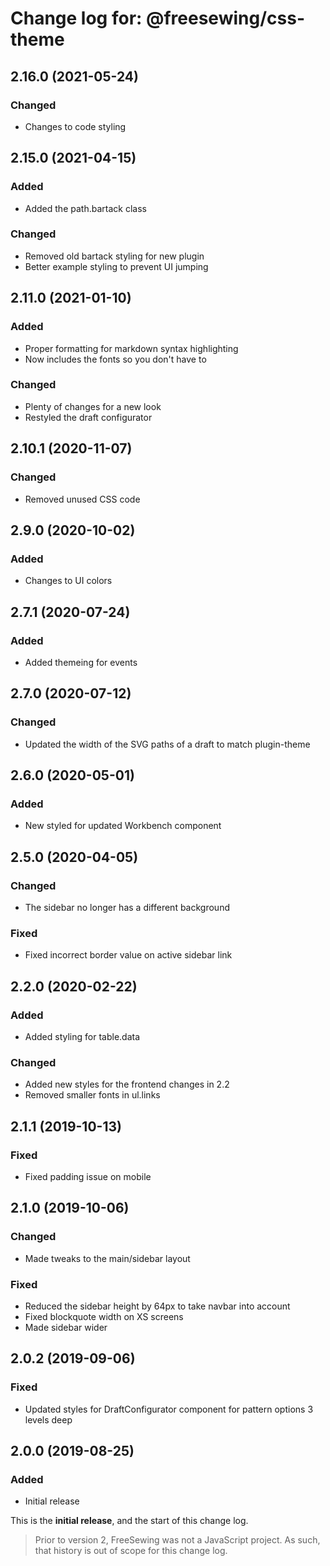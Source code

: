 # Change log for: @freesewing/css-theme


## 2.16.0 (2021-05-24)

### Changed

 - Changes to code styling

## 2.15.0 (2021-04-15)

### Added

 - Added the path.bartack class

### Changed

 - Removed old bartack styling for new plugin
 - Better example styling to prevent UI jumping

## 2.11.0 (2021-01-10)

### Added

 - Proper formatting for markdown syntax highlighting
 - Now includes the fonts so you don't have to

### Changed

 - Plenty of changes for a new look
 - Restyled the draft configurator

## 2.10.1 (2020-11-07)

### Changed

 - Removed unused CSS code

## 2.9.0 (2020-10-02)

### Added

 - Changes to UI colors

## 2.7.1 (2020-07-24)

### Added

 - Added themeing for events

## 2.7.0 (2020-07-12)

### Changed

 - Updated the width of the SVG paths of a draft to match plugin-theme

## 2.6.0 (2020-05-01)

### Added

 - New styled for updated Workbench component

## 2.5.0 (2020-04-05)

### Changed

 - The sidebar no longer has a different background

### Fixed

 - Fixed incorrect border value on active sidebar link

## 2.2.0 (2020-02-22)

### Added

 - Added styling for table.data

### Changed

 - Added new styles for the frontend changes in 2.2
 - Removed smaller fonts in ul.links

## 2.1.1 (2019-10-13)

### Fixed

 - Fixed padding issue on mobile

## 2.1.0 (2019-10-06)

### Changed

 - Made tweaks to the main/sidebar layout

### Fixed

 - Reduced the sidebar height by 64px to take navbar into account
 - Fixed blockquote width on XS screens
 - Made sidebar wider

## 2.0.2 (2019-09-06)

### Fixed

 - Updated styles for DraftConfigurator component for pattern options 3 levels deep

## 2.0.0 (2019-08-25)

### Added

 - Initial release


This is the **initial release**, and the start of this change log.

> Prior to version 2, FreeSewing was not a JavaScript project.
> As such, that history is out of scope for this change log.

